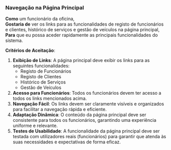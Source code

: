 ### Navegação na Página Principal

**Como** um funcionário da oficina,  
**Gostaria de** ver os links para as funcionalidades de registo de funcionários e clientes, histórico de serviços e gestão de veículos na página principal,  
**Para** que eu possa aceder rapidamente as principais funcionalidades do sistema.

**Critérios de Aceitação**:
1. **Exibição de Links**: A página principal deve exibir os links para as seguintes funcionalidades:
    - Registo de Funcionários
    - Registo de Clientes
    - Histórico de Serviços
    - Gestão de Veículos
2. **Acesso para Funcionários**: Todos os funcionários devem ter acesso a todos os links mencionados acima.
3. **Navegação Fácil**: Os links devem ser claramente visíveis e organizados para facilitar a navegação rápida e eficiente.
5. **Adaptação Dinâmica**: O conteúdo da página principal deve ser consistente para todos os funcionários, garantindo uma experiência uniforme e relevante.
6. **Testes de Usabilidade**: A funcionalidade da página principal deve ser testada com utilizadores reais (funcionários) para garantir que atenda às suas necessidades e expectativas de forma eficaz.
